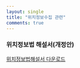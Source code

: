 ```yaml
---
layout: single
title: "위치정보수집 관련"
comments: true
---
```


### 위치정보법 해설서(개정안)
<a href="../_file/location_explanation.pdf" download="위치정보법해설서(개정안)">위치정보법해설서 다운로드</a>

